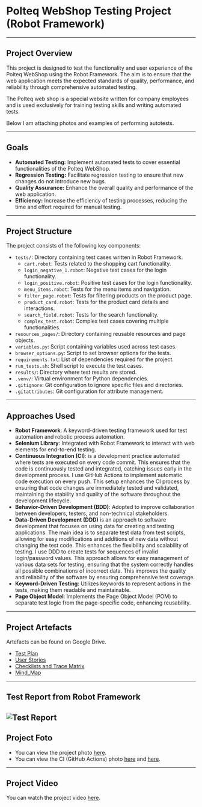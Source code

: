 # Polteq WebShop Testing Project (Robot Framework)
---
## Project Overview

This project is designed to test the functionality and user experience of the Polteq WebShop using the Robot Framework. The aim is to ensure that the web application meets the expected standards of quality, performance, and reliability through comprehensive automated testing.

The Polteq web shop is a special website written for company employees and is used exclusively for training testing skills and writing automated tests.

Below I am attaching photos and examples of performing autotests.

---
## Goals

- **Automated Testing:** Implement automated tests to cover essential functionalities of the Polteq WebShop.
- **Regression Testing:** Facilitate regression testing to ensure that new changes do not introduce new bugs.
- **Quality Assurance:** Enhance the overall quality and performance of the web application.
- **Efficiency:** Increase the efficiency of testing processes, reducing the time and effort required for manual testing.
---
## Project Structure

The project consists of the following key components:

- `tests/`: Directory containing test cases written in Robot Framework.
  - `cart.robot`: Tests related to the shopping cart functionality.
  - `login_negative_1.robot`: Negative test cases for the login functionality.
  - `login_positive.robot`: Positive test cases for the login functionality.
  - `menu_items.robot`: Tests for the menu items and navigation.
  - `filter_page.robot`: Tests for filtering products on the product page.
  - `product_card.robot`: Tests for the product card details and interactions.
  - `search_field.robot`: Tests for the search functionality.
  - `complex_test.robot`: Complex test cases covering multiple functionalities.
- `resources_pages/`: Directory containing reusable resources and page objects.
- `variables.py`: Script containing variables used across test cases.
- `browser_options.py`: Script to set browser options for the tests.
- `requirements.txt`: List of dependencies required for the project.
- `run_tests.sh`: Shell script to execute the test cases.
- `results/`: Directory where test results are stored.
- `.venv/`: Virtual environment for Python dependencies.
- `.gitignore`: Git configuration to ignore specific files and directories.
- `.gitattributes`: Git configuration for attribute management.
   
---
## Approaches Used

- **Robot Framework**: A keyword-driven testing framework used for test automation and robotic process automation.
- **Selenium Library**: Integrated with Robot Framework to interact with web elements for end-to-end testing.
- **Continuous Integration (CI)**: is a development practice automated where tests are executed on every code commit. This ensures that the code is continuously tested and integrated, catching issues early in the development process.
  I use GitHub Actions to implement automatic code execution on every push. This setup enhances the CI process by ensuring that code changes are immediately tested and validated, maintaining the stability and quality of the software throughout the development lifecycle.
- **Behavior-Driven Development (BDD)**: Adopted to improve collaboration between developers, testers, and non-technical stakeholders.
- **Data-Driven Development (DDD)** is an approach to software development that focuses on using data for creating and testing applications. The main idea is to separate test data from test scripts, allowing for easy modifications and additions of new data without changing the test code. This enhances the flexibility and scalability of testing.
  I use DDD to create tests for sequences of invalid login/password values. This approach allows for easy management of various data sets for testing, ensuring that the system correctly handles all possible combinations of incorrect data. This improves the quality and reliability of the software by ensuring comprehensive test coverage.
- **Keyword-Driven Testing**: Utilizes keywords to represent actions in the tests, making them readable and maintainable.
- **Page Object Model**: Implements the Page Object Model (POM) to separate test logic from the page-specific code, enhancing reusability.

---
## Project Artefacts
Artefacts can be found on Google Drive.

- <a href="https://docs.google.com/document/d/1mu7r23lQwvueH1c_ltrmVmpEzFx3lkqlwZ1kSe0A0x4/edit?usp=sharing" target="_blank">Test Plan</a>
- <a href="https://docs.google.com/spreadsheets/d/1f4Q8VN6Gufj0R72tmPBWx7tXoL7sAcTbXJKIx3ZEtRk/edit?usp=sharing" target="_blank">User Stories</a>
- <a href="https://docs.google.com/spreadsheets/d/1bLJAJp9h3iQc03_BMJ5PXBq2RVoE54kseyUYoxY_feQ/edit?usp=sharing" target="_blank">Checklists and Trace Matrix</a>
- <a href="https://vnlashin-tester.github.io/Mind_Map/markmap.html" target="_blank">Mind_Map</a> 

---
## Test Report from Robot Framework

![Test Report](https://drive.google.com/uc?export=view&id=1Hw8Sw07K0l8vCCZizSgHNxVGx3jD0YrK)
---
## Project Foto
- You can view the project photo [here](https://drive.google.com/uc?export=view&id=1d3CMMJc_0MQ3H5FAAPaL0dVDJvBJDmS7).
- You can view the CI (GitHub Actions) photo [here](https://drive.google.com/file/d/1vOBRSRX12-UI6GEWV8x3-xjCLREiXx87/view?usp=sharing)
  and [here](https://drive.google.com/file/d/1Wrl5hhEOQcEUbO4lS72ndIzb_T5x5P_B/view?usp=sharing).
---
## Project Video

You can watch the project video [here](https://drive.google.com/file/d/1PJ2qzt9GrmmSLh_gfbHwnlS_IyGcrJIa/preview).

